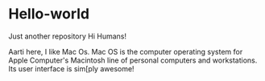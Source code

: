 # Hello-world
Just another repository
Hi Humans!

Aarti here, I like Mac Os. Mac OS is the computer operating system for Apple Computer's Macintosh line of personal computers and workstations. Its user interface is sim[ply awesome! 

